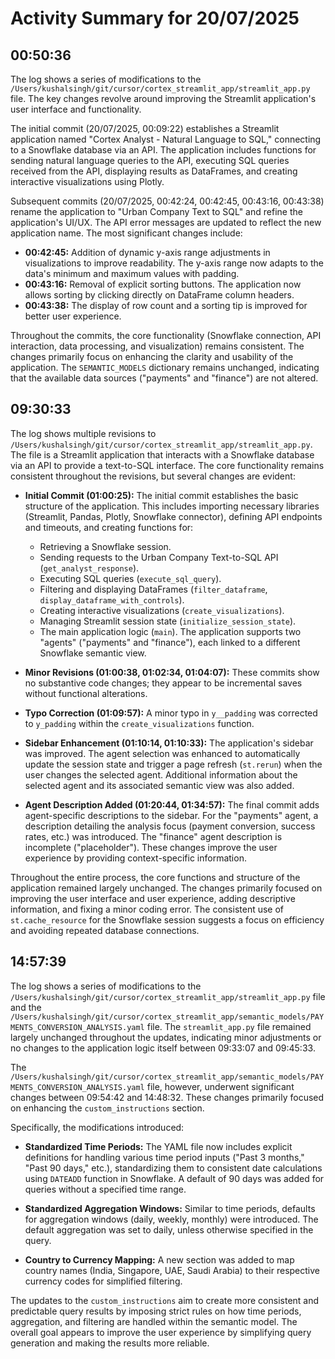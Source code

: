 # Activity Summary for 20/07/2025

## 00:50:36
The log shows a series of modifications to the `/Users/kushalsingh/git/cursor/cortex_streamlit_app/streamlit_app.py` file.  The key changes revolve around improving the Streamlit application's user interface and functionality.

The initial commit (20/07/2025, 00:09:22) establishes a Streamlit application named "Cortex Analyst - Natural Language to SQL," connecting to a Snowflake database via an API.  The application includes functions for sending natural language queries to the API, executing SQL queries received from the API, displaying results as DataFrames, and creating interactive visualizations using Plotly.

Subsequent commits (20/07/2025, 00:42:24, 00:42:45, 00:43:16, 00:43:38) rename the application to "Urban Company Text to SQL" and refine the application's UI/UX.  The API error messages are updated to reflect the new application name.  The most significant changes include:

* **00:42:45:** Addition of dynamic y-axis range adjustments in visualizations to improve readability.  The y-axis range now adapts to the data's minimum and maximum values with padding.
* **00:43:16:**  Removal of explicit sorting buttons.  The application now allows sorting by clicking directly on DataFrame column headers.
* **00:43:38:** The display of row count and a sorting tip is improved for better user experience.


Throughout the commits, the core functionality (Snowflake connection, API interaction, data processing, and visualization) remains consistent.  The changes primarily focus on enhancing the clarity and usability of the application.  The `SEMANTIC_MODELS` dictionary remains unchanged, indicating that the available data sources ("payments" and "finance") are not altered.


## 09:30:33
The log shows multiple revisions to `/Users/kushalsingh/git/cursor/cortex_streamlit_app/streamlit_app.py`.  The file is a Streamlit application that interacts with a Snowflake database via an API to provide a text-to-SQL interface.  The core functionality remains consistent throughout the revisions, but several changes are evident:

* **Initial Commit (01:00:25):** The initial commit establishes the basic structure of the application.  This includes importing necessary libraries (Streamlit, Pandas, Plotly, Snowflake connector), defining API endpoints and timeouts, and creating functions for:
    * Retrieving a Snowflake session.
    * Sending requests to the Urban Company Text-to-SQL API (`get_analyst_response`).
    * Executing SQL queries (`execute_sql_query`).
    * Filtering and displaying DataFrames (`filter_dataframe`, `display_dataframe_with_controls`).
    * Creating interactive visualizations (`create_visualizations`).
    * Managing Streamlit session state (`initialize_session_state`).
    * The main application logic (`main`).
    The application supports two "agents" ("payments" and "finance"), each linked to a different Snowflake semantic view.

* **Minor Revisions (01:00:38, 01:02:34, 01:04:07):** These commits show no substantive code changes; they appear to be incremental saves without functional alterations.

* **Typo Correction (01:09:57):**  A minor typo in `y__padding` was corrected to `y_padding` within the `create_visualizations` function.

* **Sidebar Enhancement (01:10:14, 01:10:33):** The application's sidebar was improved.  The agent selection was enhanced to automatically update the session state and trigger a page refresh (`st.rerun`) when the user changes the selected agent.  Additional information about the selected agent and its associated semantic view was also added.

* **Agent Description Added (01:20:44, 01:34:57):**  The final commit adds agent-specific descriptions to the sidebar.  For the "payments" agent, a description detailing the analysis focus (payment conversion, success rates, etc.) was introduced.  The "finance" agent description is incomplete ("placeholder").  These changes improve the user experience by providing context-specific information.

Throughout the entire process, the core functions and structure of the application remained largely unchanged.  The changes primarily focused on improving the user interface and user experience, adding descriptive information, and fixing a minor coding error.  The consistent use of `st.cache_resource` for the Snowflake session suggests a focus on efficiency and avoiding repeated database connections.


## 14:57:39
The log shows a series of modifications to the `/Users/kushalsingh/git/cursor/cortex_streamlit_app/streamlit_app.py` file and the `/Users/kushalsingh/git/cursor/cortex_streamlit_app/semantic_models/PAYMENTS_CONVERSION_ANALYSIS.yaml` file.  The `streamlit_app.py` file remained largely unchanged throughout the updates, indicating minor adjustments or no changes to the application logic itself between 09:33:07 and 09:45:33.


The  `/Users/kushalsingh/git/cursor/cortex_streamlit_app/semantic_models/PAYMENTS_CONVERSION_ANALYSIS.yaml` file, however, underwent significant changes between 09:54:42 and 14:48:32. These changes primarily focused on enhancing the  `custom_instructions` section.


Specifically, the modifications introduced:


* **Standardized Time Periods:**  The YAML file now includes explicit definitions for handling various time period inputs ("Past 3 months," "Past 90 days," etc.), standardizing them to consistent date calculations using `DATEADD` function in Snowflake.  A default of 90 days was added for queries without a specified time range.

* **Standardized Aggregation Windows:** Similar to time periods, defaults for aggregation windows (daily, weekly, monthly) were introduced. The default aggregation was set to daily, unless otherwise specified in the query.

* **Country to Currency Mapping:** A new section was added to map country names (India, Singapore, UAE, Saudi Arabia) to their respective currency codes for simplified filtering.

The updates to the `custom_instructions` aim to create more consistent and predictable query results by imposing strict rules on how time periods, aggregation, and filtering are handled within the semantic model.  The overall goal appears to improve the user experience by simplifying query generation and making the results more reliable.
